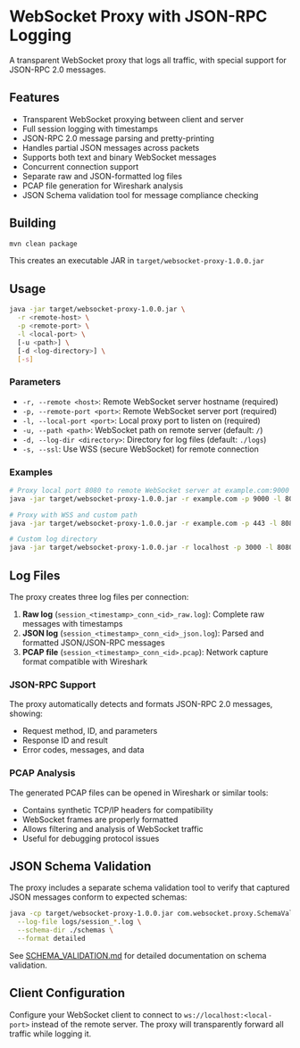 # WebSocket Proxy with JSON-RPC Logging

A transparent WebSocket proxy that logs all traffic, with special support for JSON-RPC 2.0 messages.

## Features

- Transparent WebSocket proxying between client and server
- Full session logging with timestamps
- JSON-RPC 2.0 message parsing and pretty-printing
- Handles partial JSON messages across packets
- Supports both text and binary WebSocket messages
- Concurrent connection support
- Separate raw and JSON-formatted log files
- PCAP file generation for Wireshark analysis
- JSON Schema validation tool for message compliance checking

## Building

```bash
mvn clean package
```

This creates an executable JAR in `target/websocket-proxy-1.0.0.jar`

## Usage

```bash
java -jar target/websocket-proxy-1.0.0.jar \
  -r <remote-host> \
  -p <remote-port> \
  -l <local-port> \
  [-u <path>] \
  [-d <log-directory>] \
  [-s]
```

### Parameters

- `-r, --remote <host>`: Remote WebSocket server hostname (required)
- `-p, --remote-port <port>`: Remote WebSocket server port (required)
- `-l, --local-port <port>`: Local proxy port to listen on (required)
- `-u, --path <path>`: WebSocket path on remote server (default: `/`)
- `-d, --log-dir <directory>`: Directory for log files (default: `./logs`)
- `-s, --ssl`: Use WSS (secure WebSocket) for remote connection

### Examples

```bash
# Proxy local port 8080 to remote WebSocket server at example.com:9000
java -jar target/websocket-proxy-1.0.0.jar -r example.com -p 9000 -l 8080

# Proxy with WSS and custom path
java -jar target/websocket-proxy-1.0.0.jar -r example.com -p 443 -l 8080 -u /ws -s

# Custom log directory
java -jar target/websocket-proxy-1.0.0.jar -r localhost -p 3000 -l 8080 -d /var/log/ws-proxy
```

## Log Files

The proxy creates three log files per connection:

1. **Raw log** (`session_<timestamp>_conn_<id>_raw.log`): Complete raw messages with timestamps
2. **JSON log** (`session_<timestamp>_conn_<id>_json.log`): Parsed and formatted JSON/JSON-RPC messages
3. **PCAP file** (`session_<timestamp>_conn_<id>.pcap`): Network capture format compatible with Wireshark

### JSON-RPC Support

The proxy automatically detects and formats JSON-RPC 2.0 messages, showing:
- Request method, ID, and parameters
- Response ID and result
- Error codes, messages, and data

### PCAP Analysis

The generated PCAP files can be opened in Wireshark or similar tools:
- Contains synthetic TCP/IP headers for compatibility
- WebSocket frames are properly formatted
- Allows filtering and analysis of WebSocket traffic
- Useful for debugging protocol issues

## JSON Schema Validation

The proxy includes a separate schema validation tool to verify that captured JSON messages conform to expected schemas:

```bash
java -cp target/websocket-proxy-1.0.0.jar com.websocket.proxy.SchemaValidator \
  --log-file logs/session_*.log \
  --schema-dir ./schemas \
  --format detailed
```

See [SCHEMA_VALIDATION.md](SCHEMA_VALIDATION.md) for detailed documentation on schema validation.

## Client Configuration

Configure your WebSocket client to connect to `ws://localhost:<local-port>` instead of the remote server. The proxy will transparently forward all traffic while logging it.